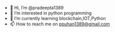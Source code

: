 - 👋 Hi, I’m @pradeepta1389
- 👀 I’m interested in python programming
- 🌱 I’m currently learning blockchain,IOT,Python
- 📫 How to reach me on ppuhan1389@gmail.com

<!---
pradeepta1389/pradeepta1389 is a ✨ special ✨ repository because its `README.md` (this file) appears on your GitHub profile.
You can click the Preview link to take a look at your changes.
--->
